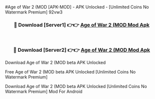 #Age of War 2 (MOD [APK-MOD] - APK Unlocked - [Unlimited Coins No Watermark Premium] 92vw3



<div align="center">

<h3>🔴 Download [Server1] 👉👉 <a href="https://momento.my/?title=Age_of_War_2_(MOD">Age of War 2 (MOD Mod Apk</a></h3><br>

<h3>🔴 Download [Server2] 👉👉 <a href="https://momento.my/?title=Age_of_War_2_(MOD">Age of War 2 (MOD Mod Apk</a></h3>
</div>



Download Age of War 2 (MOD beta APK Unlocked

Free Age of War 2 (MOD beta APK Unlocked [Unlimited Coins No Watermark Premium]

Download Age of War 2 (MOD beta APK Unlocked [Unlimited Coins No Watermark Premium] Mod For Android
